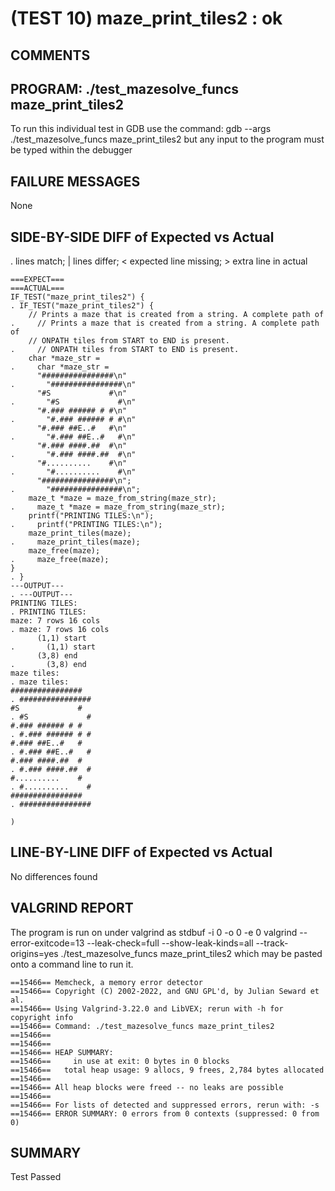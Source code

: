 (TEST 10) maze_print_tiles2 : ok
================================

COMMENTS
--------


PROGRAM: ./test_mazesolve_funcs maze_print_tiles2
-------------------------------------------------
To run this individual test in GDB use the command:
  gdb --args ./test_mazesolve_funcs maze_print_tiles2
but any input to the program must be typed within the debugger

FAILURE MESSAGES
----------------
None

SIDE-BY-SIDE DIFF of Expected vs Actual
---------------------------------------
. lines match; | lines differ; < expected line missing; > extra line in actual

```sdiff
===EXPECT===                                                             ===ACTUAL===
IF_TEST("maze_print_tiles2") {                                         . IF_TEST("maze_print_tiles2") {
    // Prints a maze that is created from a string. A complete path of .     // Prints a maze that is created from a string. A complete path of
    // ONPATH tiles from START to END is present.                      .     // ONPATH tiles from START to END is present.
    char *maze_str =                                                   .     char *maze_str =
      "################\n"                                             .       "################\n"
      "#S             #\n"                                             .       "#S             #\n"
      "#.### ###### # #\n"                                             .       "#.### ###### # #\n"
      "#.### ##E..#   #\n"                                             .       "#.### ##E..#   #\n"
      "#.### ####.##  #\n"                                             .       "#.### ####.##  #\n"
      "#..........    #\n"                                             .       "#..........    #\n"
      "################\n";                                            .       "################\n";
    maze_t *maze = maze_from_string(maze_str);                         .     maze_t *maze = maze_from_string(maze_str);
    printf("PRINTING TILES:\n");                                       .     printf("PRINTING TILES:\n");
    maze_print_tiles(maze);                                            .     maze_print_tiles(maze);
    maze_free(maze);                                                   .     maze_free(maze);
}                                                                      . }
---OUTPUT---                                                           . ---OUTPUT---
PRINTING TILES:                                                        . PRINTING TILES:
maze: 7 rows 16 cols                                                   . maze: 7 rows 16 cols
      (1,1) start                                                      .       (1,1) start
      (3,8) end                                                        .       (3,8) end
maze tiles:                                                            . maze tiles:
################                                                       . ################
#S             #                                                       . #S             #
#.### ###### # #                                                       . #.### ###### # #
#.### ##E..#   #                                                       . #.### ##E..#   #
#.### ####.##  #                                                       . #.### ####.##  #
#..........    #                                                       . #..........    #
################                                                       . ################
                                                                       ) 

```

LINE-BY-LINE DIFF of Expected vs Actual
---------------------------------------
No differences found

VALGRIND REPORT
---------------
The program is run on under valgrind as
  stdbuf -i 0 -o 0 -e 0 valgrind --error-exitcode=13 --leak-check=full --show-leak-kinds=all --track-origins=yes ./test_mazesolve_funcs maze_print_tiles2
which may be pasted onto a command line to run it.

```
==15466== Memcheck, a memory error detector
==15466== Copyright (C) 2002-2022, and GNU GPL'd, by Julian Seward et al.
==15466== Using Valgrind-3.22.0 and LibVEX; rerun with -h for copyright info
==15466== Command: ./test_mazesolve_funcs maze_print_tiles2
==15466== 
==15466== 
==15466== HEAP SUMMARY:
==15466==     in use at exit: 0 bytes in 0 blocks
==15466==   total heap usage: 9 allocs, 9 frees, 2,784 bytes allocated
==15466== 
==15466== All heap blocks were freed -- no leaks are possible
==15466== 
==15466== For lists of detected and suppressed errors, rerun with: -s
==15466== ERROR SUMMARY: 0 errors from 0 contexts (suppressed: 0 from 0)
```

SUMMARY
-------
Test Passed
